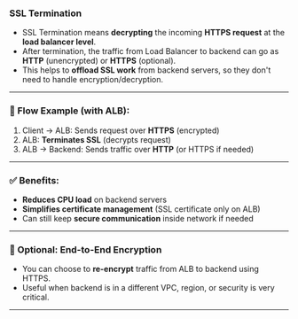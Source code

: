 ### **SSL Termination**
* SSL Termination means **decrypting** the incoming **HTTPS request** at the **load balancer level**.
* After termination, the traffic from Load Balancer to backend can go as **HTTP** (unencrypted) or **HTTPS** (optional).
* This helps to **offload SSL work** from backend servers, so they don't need to handle encryption/decryption.
---
### 🔁 Flow Example (with ALB):
1. Client → ALB:
   Sends request over **HTTPS** (encrypted)
2. ALB:
   **Terminates SSL** (decrypts request)
3. ALB → Backend:
   Sends traffic over **HTTP** (or HTTPS if needed)
---
### ✅ Benefits:
* **Reduces CPU load** on backend servers
* **Simplifies certificate management** (SSL certificate only on ALB)
* Can still keep **secure communication** inside network if needed
---
### 🔐 Optional: End-to-End Encryption
* You can choose to **re-encrypt** traffic from ALB to backend using HTTPS.
* Useful when backend is in a different VPC, region, or security is very critical.
---
